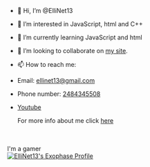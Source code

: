 - 👋 Hi, I’m @ElliNet13
- 👀 I’m interested in JavaScript, html and C++
- 🌱 I’m currently learning JavaScript and html
- 💞️ I’m looking to collaborate on [my site](https://github.com/ElliNet13/Ellinet13.github.io).
- 📫 How to reach me:
- Email: [ellinet13@gmail.com](mailto:ellinet13@ellinet13.com?subject=Sent%20from%20Github)
- Phone number: [2484345508](tel:+12484345508)
- [Youtube](https://bit.ly/eeeytsub)

    For more info about me click [here](https://bit.ly/m/ellinet13)

<br><br>
I'm a gamer <br>
[![ElliNet13's Exophase Profile](https://card.exophase.com/2/0/263283.png?1717975286)](https://www.exophase.com/user/ElliNet13/)

